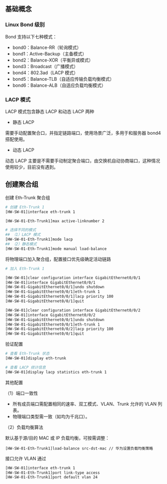 ## 基础概念

### Linux Bond 级别

Bond 支持以下七种模式：

- bond0：Balance-RR（轮询模式）
- bond1：Active-Backup（主备模式）
- bond2：Balance-XOR（平衡异或模式）
- bond3：Broadcast（广播模式）
- bond4：802.3ad（LACP 模式）
- bond5：Balance-TLB（自适应传输负载均衡模式）
- bond6：Balance-ALB（自适应负载均衡模式）

### LACP 模式

LACP 模式包含静态 LACP 和动态 LACP 两种

- 静态 LACP

需要手动配置聚合口，并指定链路端口，使用场景广泛，多用于和服务器 bond4 搭配使用。

- 动态 LACP

动态 LACP 主要是不需要手动制定聚合端口，由交换机自动协商端口，这种情况使用较少，目前没有遇到。

## 创建聚合组

创建 Eth-Trunk 聚合组

```bash
# 创建 Eth-Trunk 1
[HW-SW-01]interface eth-trunk 1

[HW-SW-01-Eth-Trunk1]max active-linknumber 2

# 选择不同的模式
## （1）LACP 模式
[HW-SW-01-Eth-Trunk1]mode lacp
## （2）静态模式
[HW-SW-01-Eth-Trunk1]mode manual load-balance
```

将物理端口加入聚合组，配置接口优先级确定活动链路

```bash
# 加入 Eth-Trunk 1

[HW-SW-01]clear configuration interface GigabitEthernet0/0/1
[HW-SW-01]interface GigabitEthernet0/0/1
[HW-SW-01-GigabitEthernet0/0/1]undo shutdown
[HW-SW-01-GigabitEthernet0/0/1]eth-trunk 1
[HW-SW-01-GigabitEthernet0/0/1]lacp priority 100
[HW-SW-01-GigabitEthernet0/0/1]quit

[HW-SW-01]clear configuration interface GigabitEthernet0/0/2
[HW-SW-01]interface GigabitEthernet0/0/2
[HW-SW-01-GigabitEthernet0/0/1]undo shutdown
[HW-SW-01-GigabitEthernet0/0/1]eth-trunk 1
[HW-SW-01-GigabitEthernet0/0/2]lacp priority 100
[HW-SW-01-GigabitEthernet0/0/1]quit
```

验证配置

```bash
# 查看 Eth-Trunk 状态
[HW-SW-01]display eth-trunk

# 查看 LACP 统计信息
[HW-SW-01]display lacp statistics eth-trunk 1
```

其他配置

（1）端口一致性

- 所有成员端口需配置相同的速率、双工模式、VLAN、Trunk 允许的 VLAN 列表。
- 物理端口类型需一致（如均为千兆口）。

（2）负载均衡算法

默认基于源/目的 MAC 或 IP 负载均衡，可按需调整：

```
[HW-SW-01-Eth-Trunk1]load-balance src-dst-mac // 华为设置负载均衡策略
```

接口允许 VLAN 通过

```bash
[HW-SW-01]interface eth-trunk 1
[HW-SW-01-Eth-Trunk1]port link-type access
[HW-SW-01-Eth-Trunk1]port default vlan 24
```


